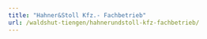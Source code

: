 ```yaml
---
title: "Hahner&Stoll Kfz.- Fachbetrieb"
url: /waldshut-tiengen/hahnerundstoll-kfz-fachbetrieb/
---
```

